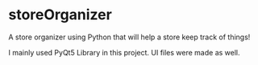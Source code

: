 # storeOrganizer
A store organizer using Python that will help a store keep track of things!

I mainly used PyQt5 Library in this project. UI files were made as well.

